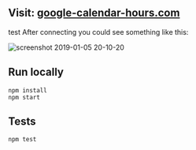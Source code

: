## Visit: [google-calendar-hours.com](http://google-calendar-hours.com/)
test
After connecting you could see something like this:

![screenshot 2019-01-05 20-10-20](https://user-images.githubusercontent.com/870980/113689951-29475400-96cb-11eb-85e6-3f2f0120d36c.png)

## Run locally

```
npm install
npm start
```

## Tests

```
npm test
```
